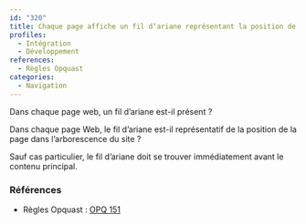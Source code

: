 ```yaml
---
id: "320"
title: Chaque page affiche un fil d‘ariane représentant la position de la page dans l’arborescence du site.
profiles:
  - Intégration
  - Développement
references:
  - Règles Opquast
categories:
  - Navigation
---
```


Dans chaque page web, un fil d’ariane est-il présent ?

Dans chaque page Web, le fil d’ariane est-il représentatif de la position de la page dans l’arborescence du site ?

Sauf cas particulier, le fil d’ariane doit se trouver immédiatement avant le contenu principal.

### Références

*   Règles Opquast : [OPQ 151](https://checklists.opquast.com/fr/assurance-qualite-web/chaque-page-affiche-une-information-permettant-de-connaitre-son-emplacement-dans-larborescence-du-site)
